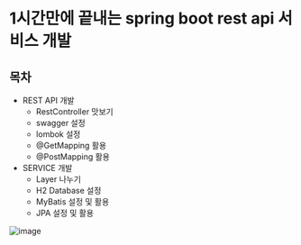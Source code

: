 # 1시간만에 끝내는 spring boot rest api 서비스 개발

## 목차
* REST API 개발
  * RestController 맛보기
  * swagger 설정
  * lombok 설정
  * @GetMapping 활용
  * @PostMapping 활용
* SERVICE 개발
  * Layer 나누기
  * H2 Database 설정
  * MyBatis 설정 및 활용
  * JPA 설정 및 활용

![image](https://github.com/user-attachments/assets/1af9bfed-f195-401e-b02e-971c7ffad603)
